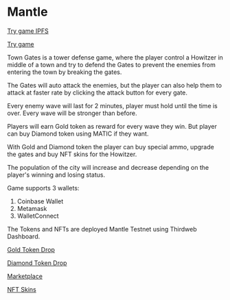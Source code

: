 # Mantle

[Try game IPFS](https://gateway.ipfscdn.io/ipfs/QmT4Jv9bPb5ipZ3W7a3GzbPFTyHJHXJzGptgXCB4jzLqhj/)

[Try game](https://spiffy-daifuku-a2c85a.netlify.app/)

Town Gates is a tower defense game, where the player control a Howitzer in middle of a town and try to defend the Gates to prevent the enemies from entering the town by breaking the gates.

The Gates will auto attack the enemies, but the player can also help them to attack at faster rate by clicking the attack button for every gate.

Every enemy wave will last for 2 minutes, player must hold until the time is over. Every wave will be stronger than before.

Players will earn Gold token as reward for every wave they win. But player can buy Diamond token using MATIC if they want.

With Gold and Diamond token the player can buy special ammo, upgrade the gates and buy NFT skins for the Howitzer.

The population of the city will increase and decrease depending on the player's winning and losing status.

Game supports 3 wallets:
  1. Coinbase Wallet
  2. Metamask
  3. WalletConnect

The Tokens and NFTs are deployed Mantle Testnet using Thirdweb Dashboard.

[Gold Token Drop](https://thirdweb.com/mantle-testnet/0x11DA0f57086a19977E46B548b64166411d839a30/tokens)

[Diamond Token Drop](https://thirdweb.com/mantle-testnet/0x489d47E592639Ba11107E84dd6CCA08F0892E27d/tokens)

[Marketplace](https://thirdweb.com/mantle-testnet/0xE173ded0B921Cf4268645DfE918AFe1F06a16125/listings)

[NFT Skins](https://thirdweb.com/mantle-testnet/0x04B8D96d7266adcb8fF45a0Eb8AFB91D79e58481/nfts)
